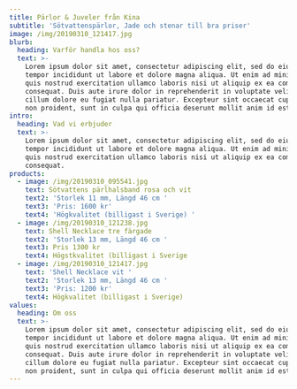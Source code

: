 ```yaml
---
title: Pärlor & Juveler från Kina
subtitle: 'Sötvattenspärlor, Jade och stenar till bra priser'
image: /img/20190310_121417.jpg
blurb:
  heading: Varför handla hos oss?
  text: >-
    Lorem ipsum dolor sit amet, consectetur adipiscing elit, sed do eiusmod
    tempor incididunt ut labore et dolore magna aliqua. Ut enim ad minim veniam,
    quis nostrud exercitation ullamco laboris nisi ut aliquip ex ea commodo
    consequat. Duis aute irure dolor in reprehenderit in voluptate velit esse
    cillum dolore eu fugiat nulla pariatur. Excepteur sint occaecat cupidatat
    non proident, sunt in culpa qui officia deserunt mollit anim id est laborum.
intro:
  heading: Vad vi erbjuder
  text: >-
    Lorem ipsum dolor sit amet, consectetur adipiscing elit, sed do eiusmod
    tempor incididunt ut labore et dolore magna aliqua. Ut enim ad minim veniam,
    quis nostrud exercitation ullamco laboris nisi ut aliquip ex ea commodo
    consequat. 
products:
  - image: /img/20190310_095541.jpg
    text: Sötvattens pärlhalsband rosa och vit
    text2: 'Storlek 11 mm, Längd 46 cm '
    text3: 'Pris: 1600 kr'
    text4: 'Högkvalitet (billigast i Sverige) '
  - image: /img/20190310_121238.jpg
    text: Shell Necklace tre färgade
    text2: 'Storlek 13 mm, Längd 46 cm '
    text3: Pris 1300 kr
    text4: Högstkvalitet (billigast i Sverige
  - image: /img/20190310_121417.jpg
    text: 'Shell Necklace vit '
    text2: 'Storlek 13 mm, Längd 46 cm '
    text3: 'Pris: 1200 kr'
    text4: Högkvalitet (billigast i Sverige)
values:
  heading: Om oss
  text: >-
    Lorem ipsum dolor sit amet, consectetur adipiscing elit, sed do eiusmod
    tempor incididunt ut labore et dolore magna aliqua. Ut enim ad minim veniam,
    quis nostrud exercitation ullamco laboris nisi ut aliquip ex ea commodo
    consequat. Duis aute irure dolor in reprehenderit in voluptate velit esse
    cillum dolore eu fugiat nulla pariatur. Excepteur sint occaecat cupidatat
    non proident, sunt in culpa qui officia deserunt mollit anim id est laborum.
---
```


